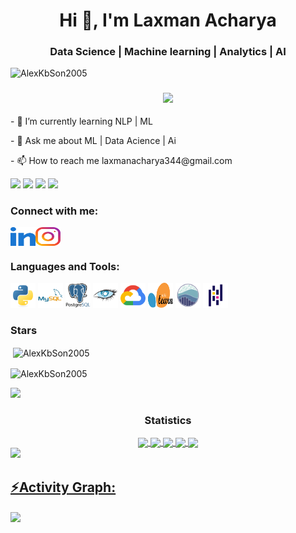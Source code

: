 <h1 align="center">Hi 👋, I'm Laxman Acharya</h1>
<h3 align="center">Data Science | Machine learning | Analytics | AI</h3>
<p align="left"> <img src="https://komarev.com/ghpvc/?username=AlexKbSon2005&label=Profile%20views&color=0e75b6&style=flat" alt="AlexKbSon2005" /> </p>
<h3 align="center">
    <img src="https://readme-typing-svg.herokuapp.com?color=0357F7&lines=A+Passionate+Data+Scientist+%3A)" />
  </h3>
<p>- 🌱 I’m currently learning NLP | ML</p>
<p>- 💬 Ask me about ML | Data Acience | Ai </p>
<p>- 📫 How to reach me laxmanacharya344@gmail.com </p>

<div> <a href="https://www.linkedin.com/in/acharyalaxman" target="_blank"><img src="https://img.shields.io/badge/LinkedIn-0077B5?style=for-the-badge&logo=linkedin&logoColor=white" target="_blank"></a>
<a href="https://github.com/AlexKbSon2005" target="_blank"><img src="https://img.shields.io/badge/GitHub-100000?style=for-the-badge&logo=github&logoColor=white" target="_blank"></a>
<a href="https://instagram.com/laxman.ig" target="_blank"><img src="https://img.shields.io/badge/Instagram-E4405F?style=for-the-badge&logo=instagram&logoColor=white" target="_blank"></a>
<a href = "mailto:laxmanacharya344@gmail.com"><img src="https://img.shields.io/badge/-Gmail-%23333?style=for-the-badge&logo=gmail&logoColor=white" target="_blank"></a>
</div><h3 align="left">Connect with me:</h3>
<p align="left">
<a href="https://linkedin.com/in/acharyalaxman" target="blank"><img align="center" src="https://raw.githubusercontent.com/teamedwardforever/Readme-Generator/71f25dd8b98329b168142a6b782a107b75eab178/svg/Social/linked-in-alt.svg" alt="acharyalaxman" height="30" width="40" /></a><a href="https://instagram.com/laxman.ig" target="blank"><img align="center" src="https://raw.githubusercontent.com/teamedwardforever/Readme-Generator/71f25dd8b98329b168142a6b782a107b75eab178/svg/Social/instagram.svg" alt="laxman.ig" height="30" width="40" /></a></p>

<h3 align="left">Languages and Tools:</h3>
<p align="left">
<img src="https://raw.githubusercontent.com/teamedwardforever/Readme-Generator/71f25dd8b98329b168142a6b782a107b75eab178/svg/Skills/Languages/python-original.svg" alt="Python" width="40" height="40"/>
<img src="https://raw.githubusercontent.com/teamedwardforever/Readme-Generator/71f25dd8b98329b168142a6b782a107b75eab178/svg/Skills/Database/mysql-original-wordmark.svg" alt="Mysql" width="40" height="40"/>
<img src="https://raw.githubusercontent.com/teamedwardforever/Readme-Generator/71f25dd8b98329b168142a6b782a107b75eab178/svg/Skills/Database/postgresql-original-wordmark.svg" alt="Postgresql" width="40" height="40"/>
<img src="https://raw.githubusercontent.com/teamedwardforever/Readme-Generator/71f25dd8b98329b168142a6b782a107b75eab178/svg/Skills/Database/apache_cassandra-icon.svg" alt="Cassandra" width="40" height="40"/>
<img src="https://raw.githubusercontent.com/teamedwardforever/Readme-Generator/71f25dd8b98329b168142a6b782a107b75eab178/svg/Skills/Devops/google_cloud-icon.svg" alt="Google Cloud" width="40" height="40"/>
<img src="https://raw.githubusercontent.com/teamedwardforever/Readme-Generator/71f25dd8b98329b168142a6b782a107b75eab178/svg/Skills/ML/Scikit_learn_logo_small.svg" alt="Scikit" width="40" height="40"/>
<img src="https://raw.githubusercontent.com/teamedwardforever/Readme-Generator/71f25dd8b98329b168142a6b782a107b75eab178/svg/Skills/ML/logo-mark-lightbg.svg" alt="SeaBorn" width="40" height="40"/>
<img src="https://raw.githubusercontent.com/teamedwardforever/Readme-Generator/71f25dd8b98329b168142a6b782a107b75eab178/svg/Skills/ML/pandas-original.svg" alt="Pandas" width="40" height="40"/>
</p>

<h3 align="left">Stars</h3>
<p>&nbsp;<img align="center" height="180em" src="https://github-readme-stats.vercel.app/api?username=AlexKbSon2005&show_icons=true&locale=en&theme=transparent" alt="AlexKbSon2005" /></p>

<p><img align="center" height="180em" src="https://github-readme-streak-stats.herokuapp.com/?user=AlexKbSon2005&theme=transparent" alt="AlexKbSon2005" /></p>

<img src="https://user-images.githubusercontent.com/73097560/115834477-dbab4500-a447-11eb-908a-139a6edaec5c.gif"><h3 align="center">Statistics</h3>
<div align="center">
<a href="https://github.com/AlexKbSon2005">
<img align="center" src="http://github-profile-summary-cards.vercel.app/api/cards/stats?username=AlexKbSon2005&theme=transparent" height="180em" />
<img align="center" src="http://github-profile-summary-cards.vercel.app/api/cards/most-commit-language?username=AlexKbSon2005&theme=transparent" height="180em" />
<img align="center" src="http://github-profile-summary-cards.vercel.app/api/cards/repos-per-language?username=AlexKbSon2005&theme=transparent" height="180em" />
<img align="center" src="http://github-profile-summary-cards.vercel.app/api/cards/productive-time?username=AlexKbSon2005&theme=transparent" height="180em" />
<img align="center" src="http://github-profile-summary-cards.vercel.app/api/cards/profile-details?username=AlexKbSon2005&theme=transparent" height="180em" />
</div>
<img src="https://user-images.githubusercontent.com/73097560/115834477-dbab4500-a447-11eb-908a-139a6edaec5c.gif"><h2 align="left">⚡Activity Graph:</h2>
<img align="center" src="https://github-readme-activity-graph.vercel.app/graph?username=AlexKbSon2005&theme=tokyo-night"/>
